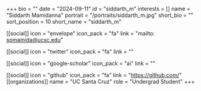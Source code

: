 +++
bio = "" 
date = "2024-09-11" 
id = "siddarth_m" 
interests = [] 
name = "Siddarth Mamidanna" 
portrait = "/portraits/siddarth_m.jpg" 
short_bio = "" 
sort_position = 10
 short_name = "siddarth_m" 

[[social]] 
    icon = "envelope" 
    icon_pack = "fa" 
    link = "mailto: spmamida@ucsc.edu"

 [[social]] 
    icon = "twitter" 
    icon_pack = "fa" 
    link = "" 

[[social]] 
    icon = "google-scholar" 
    icon_pack = "ai" 
    link = "" 

[[social]] 
    icon = "github" 
    icon_pack = "fa" 
    link = "https://github.com/" 
[[organizations]] 
     name = "UC Santa Cruz" 
      role = "Undergrad Student" 
+++